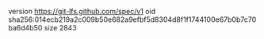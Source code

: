 version https://git-lfs.github.com/spec/v1
oid sha256:014ecb219a2c009b50e682a9efbf5d8304d8f1f1744100e67b0b7c70ba6d4b50
size 2843
